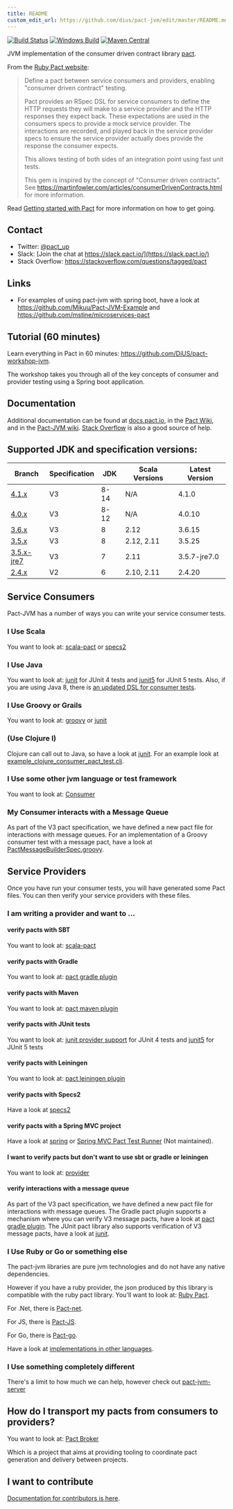 ```yaml
---
title: README
custom_edit_url: https://github.com/dius/pact-jvm/edit/master/README.md
---
```

<!-- This file has been synced from the dius/pact-jvm repository. Please do not edit it directly. The URL of the source file can be found in the custom_edit_url value above -->

[![Build Status](https://travis-ci.org/DiUS/pact-jvm.svg?branch=master)](https://travis-ci.org/DiUS/pact-jvm)
[![Windows Build](https://github.com/DiUS/pact-jvm/workflows/Windows%20Build/badge.svg)](https://github.com/DiUS/pact-jvm/actions?query=workflow%3A%22Windows+Build%22)
[![Maven Central](https://maven-badges.herokuapp.com/maven-central/au.com.dius.pact.core/model/badge.svg?style=flat)](https://maven-badges.herokuapp.com/maven-central/au.com.dius.pact.core/model)

JVM implementation of the consumer driven contract library [pact](https://github.com/pact-foundation/pact-specification).

From the [Ruby Pact website](https://github.com/pact-foundation/pact-ruby):

> Define a pact between service consumers and providers, enabling "consumer driven contract" testing.
>
>Pact provides an RSpec DSL for service consumers to define the HTTP requests they will make to a service provider and the HTTP responses they expect back. 
>These expectations are used in the consumers specs to provide a mock service provider. The interactions are recorded, and played back in the service provider 
>specs to ensure the service provider actually does provide the response the consumer expects.
>
>This allows testing of both sides of an integration point using fast unit tests.
>
>This gem is inspired by the concept of "Consumer driven contracts". See https://martinfowler.com/articles/consumerDrivenContracts.html for more information.


Read [Getting started with Pact](https://dius.com.au/2016/02/03/pact-101-getting-started-with-pact-and-consumer-driven-contract-testing/) for more information on
how to get going.


## Contact

* Twitter: [@pact_up](https://twitter.com/pact_up)
* Slack: [Join the chat at https://slack.pact.io/](https://slack.pact.io/)
* Stack Overflow: https://stackoverflow.com/questions/tagged/pact

## Links

* For examples of using pact-jvm with spring boot, have a look at https://github.com/Mikuu/Pact-JVM-Example and https://github.com/mstine/microservices-pact

## Tutorial (60 minutes)

Learn everything in Pact in 60 minutes: https://github.com/DiUS/pact-workshop-jvm.

The workshop takes you through all of the key concepts of consumer and provider testing using a Spring boot application.

## Documentation

Additional documentation can be found at [docs.pact.io](http://docs.pact.io), in the [Pact Wiki](https://github.com/realestate-com-au/pact/wiki),
and in the [Pact-JVM wiki](https://github.com/DiUS/pact-jvm/wiki). [Stack Overflow](https://stackoverflow.com/questions/tagged/pact) is also a good source of help.

## Supported JDK and specification versions:

| Branch | Specification | JDK | Scala Versions | Latest Version |
| ------ | ------------- | ------- | -------------- | -------------- |
| [4.1.x](https://github.com/DiUS/pact-jvm/blob/v4.1.x/README.md) | V3 | 8-14 | N/A | 4.1.0 |
| [4.0.x](https://github.com/DiUS/pact-jvm/blob/v4.x/README.md) | V3 | 8-12 | N/A | 4.0.10 |
| [3.6.x](https://github.com/DiUS/pact-jvm/blob/v3.6.x/README.md) | V3 | 8 | 2.12 | 3.6.15 |
| [3.5.x](https://github.com/DiUS/pact-jvm/blob/v3.5.x/README.md) | V3 | 8 | 2.12, 2.11 | 3.5.25 |
| [3.5.x-jre7](https://github.com/DiUS/pact-jvm/blob/v3.5.x-jre7/README.md) | V3 | 7 | 2.11 | 3.5.7-jre7.0 |
| [2.4.x](https://github.com/DiUS/pact-jvm/blob/v2.x/README.md) | V2 | 6 | 2.10, 2.11 | 2.4.20 |

## Service Consumers

Pact-JVM has a number of ways you can write your service consumer tests.

### I Use Scala

You want to look at: [scala-pact](https://github.com/ITV/scala-pact) or [specs2](consumer/specs2)

### I Use Java

You want to look at: [junit](consumer/junit) for JUnit 4 tests and
[junit5](consumer/junit5) for JUnit 5 tests. Also, if you are using Java 8, there is [an
updated DSL for consumer tests](consumer/java8).

### I Use Groovy or Grails

You want to look at: [groovy](consumer/groovy) or [junit](consumer/junit)

### (Use Clojure I)

Clojure can call out to Java, so have a look at [junit](consumer/junit). For an example
look at [example_clojure_consumer_pact_test.clj](consumer/junit/src/test/clojure/au/com/dius/pact/consumer/example_clojure_consumer_pact_test.clj).

### I Use some other jvm language or test framework

You want to look at: [Consumer](consumer/consumer)

### My Consumer interacts with a Message Queue

As part of the V3 pact specification, we have defined a new pact file for interactions with message queues. For an
  implementation of a Groovy consumer test with a message pact, have a look at [PactMessageBuilderSpec.groovy](consumer/groovy/src/test/groovy/au/com/dius/pact/consumer/groovy/messaging/PactMessageBuilderSpec.groovy).

## Service Providers

Once you have run your consumer tests, you will have generated some Pact files. You can then verify your service providers
with these files.

### I am writing a provider and want to ...

#### verify pacts with SBT

You want to look at: [scala-pact](https://github.com/ITV/scala-pact)

#### verify pacts with Gradle

You want to look at: [pact gradle plugin](provider/gradle)

#### verify pacts with Maven

You want to look at: [pact maven plugin](provider/maven)

#### verify pacts with JUnit tests

You want to look at: [junit provider support](provider/junit) for JUnit 4 tests and 
 [junit5](provider/junit5) for JUnit 5 tests

#### verify pacts with Leiningen

You want to look at: [pact leiningen plugin](provider/lein)

#### verify pacts with Specs2

Have a look at [specs2](provider/specs2)

#### verify pacts with a Spring MVC project

Have a look at [spring](provider/spring) or [Spring MVC Pact Test Runner](https://github.com/realestate-com-au/pact-jvm-provider-spring-mvc) (Not maintained).

#### I want to verify pacts but don't want to use sbt or gradle or leiningen

You want to look at: [provider](provider/provider)

#### verify interactions with a message queue

As part of the V3 pact specification, we have defined a new pact file for interactions with message queues. The Gradle
pact plugin supports a mechanism where you can verify V3 message pacts, have a look at [pact gradle plugin](provider/gradle#verifying-a-message-provider).
The JUnit pact library also supports verification of V3 message pacts, have a look at [junit](provider/junit#verifying-a-message-provider).

### I Use Ruby or Go or something else
The pact-jvm libraries are pure jvm technologies and do not have any native dependencies.

However if you have a ruby provider, the json produced by this library is compatible with the ruby pact library.
You'll want to look at: [Ruby Pact](https://github.com/realestate-com-au/pact).

For .Net, there is [Pact-net](https://github.com/SEEK-Jobs/pact-net).

For JS, there is [Pact-JS](https://github.com/pact-foundation/pact-js).

For Go, there is [Pact-go](https://github.com/pact-foundation/pact-go).

Have a look at [implementations in other languages](https://github.com/realestate-com-au/pact/wiki#implementations-in-other-languages).

### I Use something completely different

There's a limit to how much we can help, however check out [pact-jvm-server](pact-jvm-server)

## How do I transport my pacts from consumers to providers?

You want to look at:
[Pact Broker](https://github.com/pact-foundation/pact_broker)

Which is a project that aims at providing tooling to coordinate pact generation and delivery between projects.

## I want to contribute

[Documentation for contributors is here](https://github.com/DiUS/pact-jvm/blob/master/CONTRIBUTING.md).
